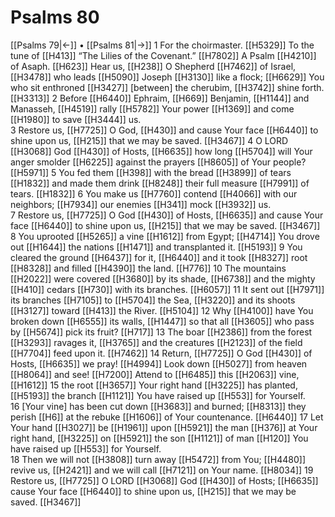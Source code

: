 # Psalms 80
[[Psalms 79|←]] • [[Psalms 81|→]]
1 For the choirmaster. [[H5329]] To the tune of [[H413]] “The Lilies of the Covenant.” [[H7802]] A Psalm [[H4210]] of Asaph. [[H623]] Hear us, [[H238]] O Shepherd [[H7462]] of Israel, [[H3478]] who leads [[H5090]] Joseph [[H3130]] like a flock; [[H6629]] You who sit enthroned [[H3427]] [between] the cherubim, [[H3742]] shine forth. [[H3313]] 
2 Before [[H6440]] Ephraim, [[H669]] Benjamin, [[H1144]] and Manasseh, [[H4519]] rally [[H5782]] Your power [[H1369]] and come [[H1980]] to save [[H3444]] us.  
3 Restore us, [[H7725]] O God, [[H430]] and cause Your face [[H6440]] to shine upon us, [[H215]] that we may be saved. [[H3467]] 
4 O LORD [[H3068]] God [[H430]] of Hosts, [[H6635]] how long [[H5704]] will Your anger smolder [[H6225]] against the prayers [[H8605]] of Your people? [[H5971]] 
5 You fed them [[H398]] with the bread [[H3899]] of tears [[H1832]] and made them drink [[H8248]] their full measure [[H7991]] of tears. [[H1832]] 
6 You make us [[H7760]] contend [[H4066]] with our neighbors; [[H7934]] our enemies [[H341]] mock [[H3932]] us.  
7 Restore us, [[H7725]] O God [[H430]] of Hosts, [[H6635]] and cause Your face [[H6440]] to shine upon us, [[H215]] that we may be saved. [[H3467]] 
8 You uprooted [[H5265]] a vine [[H1612]] from Egypt; [[H4714]] You drove out [[H1644]] the nations [[H1471]] and transplanted it. [[H5193]] 
9 You cleared the ground [[H6437]] for it, [[H6440]] and it took [[H8327]] root [[H8328]] and filled [[H4390]] the land. [[H776]] 
10 The mountains [[H2022]] were covered [[H3680]] by its shade, [[H6738]] and the mighty [[H410]] cedars [[H730]] with its branches. [[H6057]] 
11 It sent out [[H7971]] its branches [[H7105]] to [[H5704]] the Sea, [[H3220]] and its shoots [[H3127]] toward [[H413]] the River. [[H5104]] 
12 Why [[H4100]] have You broken down [[H6555]] its walls, [[H1447]] so that all [[H3605]] who pass by [[H5674]] pick its fruit? [[H717]] 
13 The boar [[H2386]] from the forest [[H3293]] ravages it, [[H3765]] and the creatures [[H2123]] of the field [[H7704]] feed upon it. [[H7462]] 
14 Return, [[H7725]] O God [[H430]] of Hosts, [[H6635]] we pray! [[H4994]] Look down [[H5027]] from heaven [[H8064]] and see! [[H7200]] Attend to [[H6485]] this [[H2063]] vine, [[H1612]] 
15 the root [[H3657]] Your right hand [[H3225]] has planted, [[H5193]] the branch [[H1121]] You have raised up [[H553]] for Yourself.  
16 [Your vine] has been cut down [[H3683]] and burned; [[H8313]] they perish [[H6]] at the rebuke [[H1606]] of Your countenance. [[H6440]] 
17 Let Your hand [[H3027]] be [[H1961]] upon [[H5921]] the man [[H376]] at Your right hand, [[H3225]] on [[H5921]] the son [[H1121]] of man [[H120]] You have raised up [[H553]] for Yourself.  
18 Then we will not [[H3808]] turn away [[H5472]] from You; [[H4480]] revive us, [[H2421]] and we will call [[H7121]] on Your name. [[H8034]] 
19 Restore us, [[H7725]] O LORD [[H3068]] God [[H430]] of Hosts; [[H6635]] cause Your face [[H6440]] to shine upon us, [[H215]] that we may be saved. [[H3467]] 
